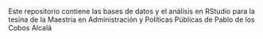 Este repositorio contiene las bases de datos y el análisis en RStudio para la tesina de la Maestría en Administración y Políticas Públicas de Pablo de los Cobos Alcalá
